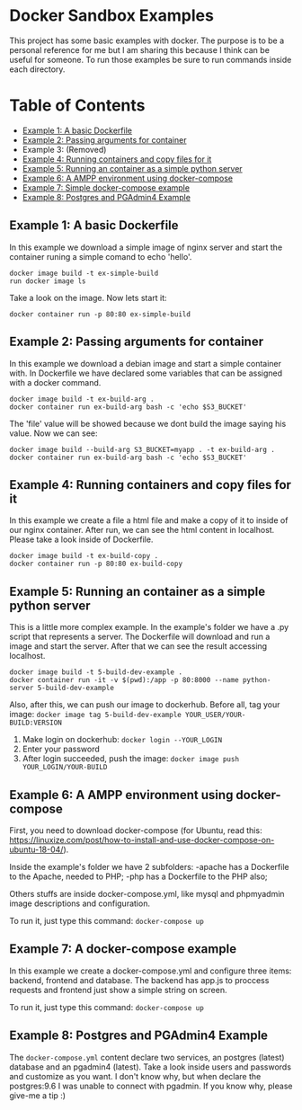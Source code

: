 # Docker Sandbox Examples
This project has some basic examples with docker. The purpose is to be a personal reference for me but I am sharing this because I think can be useful for someone. To run those examples be sure to run commands inside each directory.

# Table of Contents
- [Example 1: A basic Dockerfile](#1-build-first-example)
- [Example 2: Passing arguments for container](#2-build-with-arg-example)
- Example 3: (Removed)
- [Example 4: Running containers and copy files for it](#4-build-with-copy-example)
- [Example 5: Running an container as a simple python server](#5-build-dev-example)
- [Example 6: A AMPP environment using docker-compose](#x-ampp-environment-docker-compose)
- [Example 7: Simple docker-compose example](#7-docker-compose-example)
- [Example 8: Postgres and PGAdmin4 Example](#8-docker-compose-postgres-example)

## <a name="1-build-first-example">Example 1: A basic Dockerfile</a>
In this example we download a simple image of nginx server and start the container runing a simple comand to echo 'hello'.

```
docker image build -t ex-simple-build
run docker image ls
```
Take a look on the image. Now lets start it:
```
docker container run -p 80:80 ex-simple-build
```

## <a name="2-build-with-arg-example">Example 2: Passing arguments for container</a>
In this example we download a debian image and start a simple container with. In Dockerfile we have declared some variables that can be assigned with a docker command.

```
docker image build -t ex-build-arg .
docker container run ex-build-arg bash -c 'echo $S3_BUCKET'
```
The 'file' value will be showed because we dont build the image saying his value. Now we can see:
```
docker image build --build-arg S3_BUCKET=myapp . -t ex-build-arg .
docker container run ex-build-arg bash -c 'echo $S3_BUCKET'
```

## <a name="4-build-with-copy-example">Example 4: Running containers and copy files for it</a>
In this example we create a file a html file and make a copy of it to inside of our nginx container. After run, we can see the html content in localhost. Please take a look inside of Dockerfile.

```
docker image build -t ex-build-copy .
docker container run -p 80:80 ex-build-copy
```

## <a name="5-build-dev-example">Example 5: Running an container as a simple python server</a>
This is a little more complex example. In the example's folder we have a .py script that represents a server. The Dockerfile will download and run a image and start the server. After that we can see the result accessing localhost.

```
docker image build -t 5-build-dev-example .
docker container run -it -v $(pwd):/app -p 80:8000 --name python-server 5-build-dev-example
```

Also, after this, we can push our image to dockerhub.
Before all, tag your image:
```docker image tag 5-build-dev-example YOUR_USER/YOUR-BUILD:VERSION```

1) Make login on dockerhub:
```docker login --YOUR_LOGIN```
2) Enter your password
3) After login succeeded, push the image:
```docker image push YOUR_LOGIN/YOUR-BUILD```

## <a name="x-ampp-environment-docker-compose">Example 6: A AMPP environment using docker-compose</a>

First, you need to download docker-compose (for Ubuntu, read this: https://linuxize.com/post/how-to-install-and-use-docker-compose-on-ubuntu-18-04/).

Inside the example's folder we have 2 subfolders:
-apache has a Dockerfile to the Apache, needed to PHP;
-php has a Dockerfile to the PHP also;

Others stuffs are inside docker-compose.yml, like mysql and phpmyadmin image descriptions and configuration. 

To run it, just type this command:
```docker-compose up```

## <a name="7-docker-compose-example">Example 7: A docker-compose example</a>
In this example we create a docker-compose.yml and configure three items: backend, frontend and database. The backend has app.js to proccess requests and frontend just show a simple string on screen.

To run it, just type this command:
```docker-compose up``` 

## <a name="8-docker-compose-postgres-example">Example 8: Postgres and PGAdmin4 Example</a>
The `docker-compose.yml` content declare two services, an postgres (latest) database and an pgadmin4 (latest). Take a look inside users and passwords and customize as you want. I don't know why, but when declare the postgres:9.6 I was unable to connect with pgadmin. If you know why, please give-me a tip :)